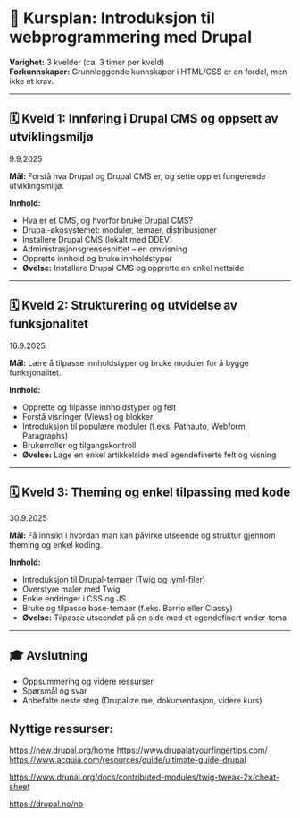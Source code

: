 # 📘 Kursplan: Introduksjon til webprogrammering med Drupal

**Varighet:** 3 kvelder (ca. 3 timer per kveld)  
**Forkunnskaper:** Grunnleggende kunnskaper i HTML/CSS er en fordel, men ikke et krav.

---

## 🗓️ Kveld 1: Innføring i Drupal CMS og oppsett av utviklingsmiljø
9.9.2025

**Mål:** Forstå hva Drupal og Drupal CMS er, og sette opp et fungerende utviklingsmiljø.

**Innhold:**
- Hva er et CMS, og hvorfor bruke Drupal CMS?
- Drupal-økosystemet: moduler, temaer, distribusjoner
- Installere Drupal CMS (lokalt med DDEV)
- Administrasjonsgrensesnittet – en omvisning
- Opprette innhold og bruke innholdstyper
- **Øvelse:** Installere Drupal CMS og opprette en enkel nettside

---

## 🗓️ Kveld 2: Strukturering og utvidelse av funksjonalitet
16.9.2025

**Mål:** Lære å tilpasse innholdstyper og bruke moduler for å bygge funksjonalitet.

**Innhold:**
- Opprette og tilpasse innholdstyper og felt
- Forstå visninger (Views) og blokker
- Introduksjon til populære moduler (f.eks. Pathauto, Webform, Paragraphs)
- Brukerroller og tilgangskontroll
- **Øvelse:** Lage en enkel artikkelside med egendefinerte felt og visning

---

## 🗓️ Kveld 3: Theming og enkel tilpassing med kode
30.9.2025

**Mål:** Få innsikt i hvordan man kan påvirke utseende og struktur gjennom theming og enkel koding.

**Innhold:**
- Introduksjon til Drupal-temaer (Twig og .yml-filer)
- Overstyre maler med Twig
- Enkle endringer i CSS og JS
- Bruke og tilpasse base-temaer (f.eks. Barrio eller Classy)
- **Øvelse:** Tilpasse utseendet på en side med et egendefinert under-tema

---

## 🎓 Avslutning

- Oppsummering og videre ressurser
- Spørsmål og svar
- Anbefalte neste steg (Drupalize.me, dokumentasjon, videre kurs)


## Nyttige ressurser:

https://new.drupal.org/home
https://www.drupalatyourfingertips.com/
https://www.acquia.com/resources/guide/ultimate-guide-drupal

https://www.drupal.org/docs/contributed-modules/twig-tweak-2x/cheat-sheet

https://drupal.no/nb